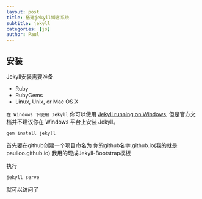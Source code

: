 ```yaml
---
layout: post
title: 搭建jekyll博客系统
subtitle: jekyll
categories: [js]
author: Paul
---
```


## 安装
Jekyll安装需要准备
- Ruby
- RubyGems
- Linux, Unix, or Mac OS X

`在 Windows 下使用 Jekyll`
你可以使用 [Jekyll running on Windows](http://www.madhur.co.in/blog/2011/09/01/runningjekyllwindows.html), 但是官方文档并不建议你在 Windows 平台上安装 Jekyll。

```
gem install jekyll
```
首先要在github创建一个项目命名为 你的github名字.github.io(我的就是paulloo.github.io)
我用的现成Jekyll-Bootstrap模板

执行
```
jekyll serve
```
就可以访问了